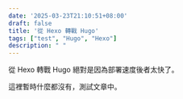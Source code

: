 ```yaml
---
date: '2025-03-23T21:10:51+08:00'
draft: false
title: '從 Hexo 轉戰 Hugo'
tags: ["test", "Hugo", "Hexo"]
description: " "
---
```


從 Hexo 轉戰 Hugo 絕對是因為部署速度後者太快了。

這裡暫時什麼都沒有，測試文章中。